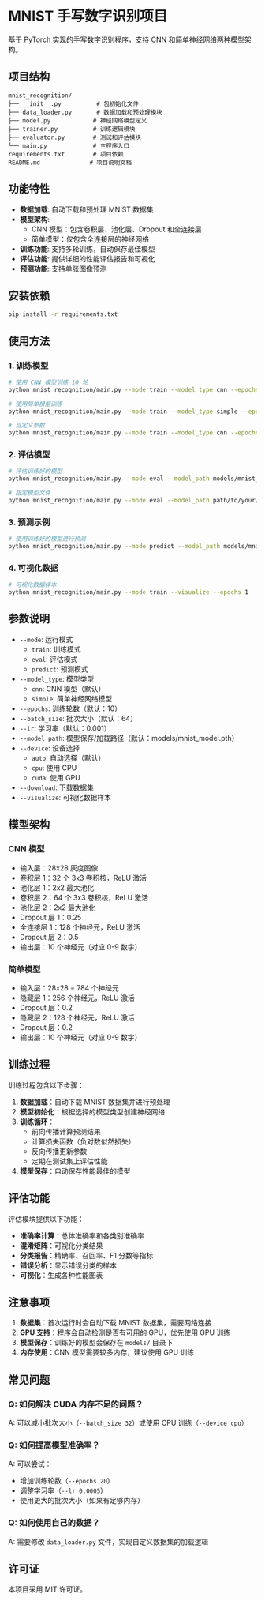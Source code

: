 # MNIST 手写数字识别项目

基于 PyTorch 实现的手写数字识别程序，支持 CNN 和简单神经网络两种模型架构。

## 项目结构

```
mnist_recognition/
├── __init__.py          # 包初始化文件
├── data_loader.py       # 数据加载和预处理模块
├── model.py            # 神经网络模型定义
├── trainer.py          # 训练逻辑模块
├── evaluator.py        # 测试和评估模块
└── main.py             # 主程序入口
requirements.txt        # 项目依赖
README.md              # 项目说明文档
```

## 功能特性

- **数据加载**: 自动下载和预处理 MNIST 数据集
- **模型架构**:
  - CNN 模型：包含卷积层、池化层、Dropout 和全连接层
  - 简单模型：仅包含全连接层的神经网络
- **训练功能**: 支持多轮训练，自动保存最佳模型
- **评估功能**: 提供详细的性能评估报告和可视化
- **预测功能**: 支持单张图像预测

## 安装依赖

```bash
pip install -r requirements.txt
```

## 使用方法

### 1. 训练模型

```bash
# 使用 CNN 模型训练 10 轮
python mnist_recognition/main.py --mode train --model_type cnn --epochs 10

# 使用简单模型训练
python mnist_recognition/main.py --mode train --model_type simple --epochs 10

# 自定义参数
python mnist_recognition/main.py --mode train --model_type cnn --epochs 15 --batch_size 128 --lr 0.0005
```

### 2. 评估模型

```bash
# 评估训练好的模型
python mnist_recognition/main.py --mode eval --model_path models/mnist_model.pth

# 指定模型文件
python mnist_recognition/main.py --mode eval --model_path path/to/your/model.pth
```

### 3. 预测示例

```bash
# 使用训练好的模型进行预测
python mnist_recognition/main.py --mode predict --model_path models/mnist_model.pth
```

### 4. 可视化数据

```bash
# 可视化数据样本
python mnist_recognition/main.py --mode train --visualize --epochs 1
```

## 参数说明

- `--mode`: 运行模式
  - `train`: 训练模式
  - `eval`: 评估模式
  - `predict`: 预测模式
- `--model_type`: 模型类型
  - `cnn`: CNN 模型（默认）
  - `simple`: 简单神经网络模型
- `--epochs`: 训练轮数（默认：10）
- `--batch_size`: 批次大小（默认：64）
- `--lr`: 学习率（默认：0.001）
- `--model_path`: 模型保存/加载路径（默认：models/mnist_model.pth）
- `--device`: 设备选择
  - `auto`: 自动选择（默认）
  - `cpu`: 使用 CPU
  - `cuda`: 使用 GPU
- `--download`: 下载数据集
- `--visualize`: 可视化数据样本

## 模型架构

### CNN 模型

- 输入层：28x28 灰度图像
- 卷积层 1：32 个 3x3 卷积核，ReLU 激活
- 池化层 1：2x2 最大池化
- 卷积层 2：64 个 3x3 卷积核，ReLU 激活
- 池化层 2：2x2 最大池化
- Dropout 层 1：0.25
- 全连接层 1：128 个神经元，ReLU 激活
- Dropout 层 2：0.5
- 输出层：10 个神经元（对应 0-9 数字）

### 简单模型

- 输入层：28x28 = 784 个神经元
- 隐藏层 1：256 个神经元，ReLU 激活
- Dropout 层：0.2
- 隐藏层 2：128 个神经元，ReLU 激活
- Dropout 层：0.2
- 输出层：10 个神经元（对应 0-9 数字）

## 训练过程

训练过程包含以下步骤：

1. **数据加载**：自动下载 MNIST 数据集并进行预处理
2. **模型初始化**：根据选择的模型类型创建神经网络
3. **训练循环**：
   - 前向传播计算预测结果
   - 计算损失函数（负对数似然损失）
   - 反向传播更新参数
   - 定期在测试集上评估性能
4. **模型保存**：自动保存性能最佳的模型

## 评估功能

评估模块提供以下功能：

- **准确率计算**：总体准确率和各类别准确率
- **混淆矩阵**：可视化分类结果
- **分类报告**：精确率、召回率、F1 分数等指标
- **错误分析**：显示错误分类的样本
- **可视化**：生成各种性能图表

## 注意事项

1. **数据集**：首次运行时会自动下载 MNIST 数据集，需要网络连接
2. **GPU 支持**：程序会自动检测是否有可用的 GPU，优先使用 GPU 训练
3. **模型保存**：训练好的模型会保存在 `models/` 目录下
4. **内存使用**：CNN 模型需要较多内存，建议使用 GPU 训练

## 常见问题

### Q: 如何解决 CUDA 内存不足的问题？
A: 可以减小批次大小（`--batch_size 32`）或使用 CPU 训练（`--device cpu`）

### Q: 如何提高模型准确率？
A: 可以尝试：
- 增加训练轮数（`--epochs 20`）
- 调整学习率（`--lr 0.0005`）
- 使用更大的批次大小（如果有足够内存）

### Q: 如何使用自己的数据？
A: 需要修改 `data_loader.py` 文件，实现自定义数据集的加载逻辑

## 许可证

本项目采用 MIT 许可证。
